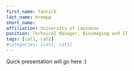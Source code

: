 ```yaml
---
first_name: Yannick
last_name: Krempp
short_name: 
affiliation: University of Lausanne
position: Technical Manager, Bioimaging and IT
tags: [cat1, cat2]
#categories: [cat1, cat5]
---
```


Quick presentation will go here :)